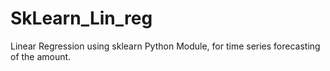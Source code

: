 # SkLearn_Lin_reg
Linear Regression using sklearn Python Module, for time series forecasting of the amount.
